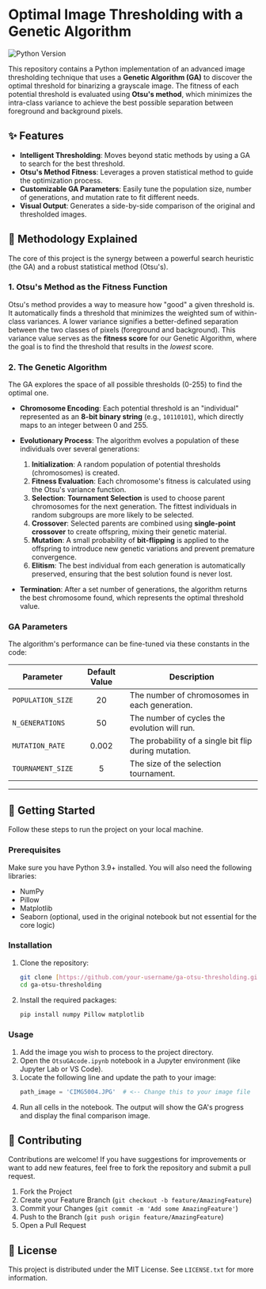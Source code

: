 # Optimal Image Thresholding with a Genetic Algorithm

![Python Version](https://img.shields.io/badge/python-3.9+-blue.svg)

This repository contains a Python implementation of an advanced image thresholding technique that uses a **Genetic Algorithm (GA)** to discover the optimal threshold for binarizing a grayscale image. The fitness of each potential threshold is evaluated using **Otsu's method**, which minimizes the intra-class variance to achieve the best possible separation between foreground and background pixels.

## ✨ Features

-   **Intelligent Thresholding**: Moves beyond static methods by using a GA to search for the best threshold.
-   **Otsu's Method Fitness**: Leverages a proven statistical method to guide the optimization process.
-   **Customizable GA Parameters**: Easily tune the population size, number of generations, and mutation rate to fit different needs.
-   **Visual Output**: Generates a side-by-side comparison of the original and thresholded images.

## 🔬 Methodology Explained

The core of this project is the synergy between a powerful search heuristic (the GA) and a robust statistical method (Otsu's).

### 1. Otsu's Method as the Fitness Function

Otsu's method provides a way to measure how "good" a given threshold is. It automatically finds a threshold that minimizes the weighted sum of within-class variances. A lower variance signifies a better-defined separation between the two classes of pixels (foreground and background). This variance value serves as the **fitness score** for our Genetic Algorithm, where the goal is to find the threshold that results in the *lowest* score.

### 2. The Genetic Algorithm

The GA explores the space of all possible thresholds (0-255) to find the optimal one.

-   **Chromosome Encoding**: Each potential threshold is an "individual" represented as an **8-bit binary string** (e.g., `10110101`), which directly maps to an integer between 0 and 255.

-   **Evolutionary Process**: The algorithm evolves a population of these individuals over several generations:
    1.  **Initialization**: A random population of potential thresholds (chromosomes) is created.
    2.  **Fitness Evaluation**: Each chromosome's fitness is calculated using the Otsu's variance function.
    3.  **Selection**: **Tournament Selection** is used to choose parent chromosomes for the next generation. The fittest individuals in random subgroups are more likely to be selected.
    4.  **Crossover**: Selected parents are combined using **single-point crossover** to create offspring, mixing their genetic material.
    5.  **Mutation**: A small probability of **bit-flipping** is applied to the offspring to introduce new genetic variations and prevent premature convergence.
    6.  **Elitism**: The best individual from each generation is automatically preserved, ensuring that the best solution found is never lost.

-   **Termination**: After a set number of generations, the algorithm returns the best chromosome found, which represents the optimal threshold value.

### GA Parameters
The algorithm's performance can be fine-tuned via these constants in the code:

| Parameter         | Default Value | Description                                          |
| ----------------- | :-----------: | ---------------------------------------------------- |
| `POPULATION_SIZE` |      20       | The number of chromosomes in each generation.        |
| `N_GENERATIONS`   |      50       | The number of cycles the evolution will run.         |
| `MUTATION_RATE`   |     0.002     | The probability of a single bit flip during mutation. |
| `TOURNAMENT_SIZE` |       5       | The size of the selection tournament.                |


---

## 🚀 Getting Started

Follow these steps to run the project on your local machine.

### Prerequisites

Make sure you have Python 3.9+ installed. You will also need the following libraries:

-   NumPy
-   Pillow
-   Matplotlib
-   Seaborn (optional, used in the original notebook but not essential for the core logic)

### Installation

1.  Clone the repository:
    ```bash
    git clone [https://github.com/your-username/ga-otsu-thresholding.git](https://github.com/your-username/ga-otsu-thresholding.git)
    cd ga-otsu-thresholding
    ```

2.  Install the required packages:
    ```bash
    pip install numpy Pillow matplotlib
    ```

### Usage

1.  Add the image you wish to process to the project directory.
2.  Open the `OtsuGAcode.ipynb` notebook in a Jupyter environment (like Jupyter Lab or VS Code).
3.  Locate the following line and update the path to your image:
    ```python
    path_image = 'CIMG5004.JPG'  # <-- Change this to your image file
    ```
4.  Run all cells in the notebook. The output will show the GA's progress and display the final comparison image.

## 🤝 Contributing

Contributions are welcome! If you have suggestions for improvements or want to add new features, feel free to fork the repository and submit a pull request.

1.  Fork the Project
2.  Create your Feature Branch (`git checkout -b feature/AmazingFeature`)
3.  Commit your Changes (`git commit -m 'Add some AmazingFeature'`)
4.  Push to the Branch (`git push origin feature/AmazingFeature`)
5.  Open a Pull Request

## 📜 License

This project is distributed under the MIT License. See `LICENSE.txt` for more information.
